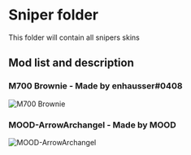 # Sniper folder
This folder will contain all snipers skins

## Mod list and description

### M700 Brownie - Made by enhausser#0408
![M700 Brownie](https://cdn.discordapp.com/attachments/602533402402619422/676698773749104660/m700.jpg)

### MOOD-ArrowArchangel - Made by MOOD
![MOOD-ArrowArchangel](https://i.imgur.com/7kzjNaA.jpg)